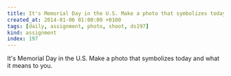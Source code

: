 ```yaml
---
title: It's Memorial Day in the U.S. Make a photo that symbolizes today and what it means to you.
created_at: 2014-01-06 01:00:00 +0100
tags: [daily, assignment, photo, shoot, ds197]
kind: assignment
index: 197
---
```


It's Memorial Day in the U.S. Make a photo that symbolizes today and what it means to you.
